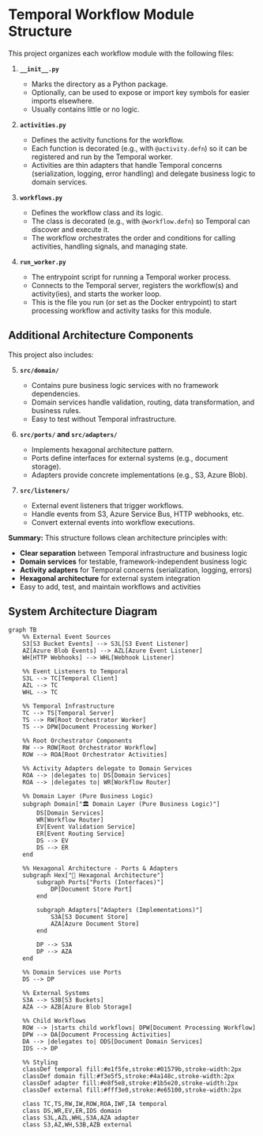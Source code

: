 # Temporal Workflow Module Structure

This project organizes each workflow module with the following files:

1. **`__init__.py`**
   - Marks the directory as a Python package.
   - Optionally, can be used to expose or import key symbols for easier imports elsewhere.
   - Usually contains little or no logic.

2. **`activities.py`**
   - Defines the activity functions for the workflow.
   - Each function is decorated (e.g., with `@activity.defn`) so it can be registered and run by the Temporal worker.
   - Activities are thin adapters that handle Temporal concerns (serialization, logging, error handling) and delegate business logic to domain services.

3. **`workflows.py`**
   - Defines the workflow class and its logic.
   - The class is decorated (e.g., with `@workflow.defn`) so Temporal can discover and execute it.
   - The workflow orchestrates the order and conditions for calling activities, handling signals, and managing state.

4. **`run_worker.py`**
   - The entrypoint script for running a Temporal worker process.
   - Connects to the Temporal server, registers the workflow(s) and activity(ies), and starts the worker loop.
   - This is the file you run (or set as the Docker entrypoint) to start processing workflow and activity tasks for this module.

## Additional Architecture Components

This project also includes:

5. **`src/domain/`**
   - Contains pure business logic services with no framework dependencies.
   - Domain services handle validation, routing, data transformation, and business rules.
   - Easy to test without Temporal infrastructure.

6. **`src/ports/` and `src/adapters/`**
   - Implements hexagonal architecture pattern.
   - Ports define interfaces for external systems (e.g., document storage).
   - Adapters provide concrete implementations (e.g., S3, Azure Blob).

7. **`src/listeners/`**
   - External event listeners that trigger workflows.
   - Handle events from S3, Azure Service Bus, HTTP webhooks, etc.
   - Convert external events into workflow executions.

**Summary:**
This structure follows clean architecture principles with:
- **Clear separation** between Temporal infrastructure and business logic
- **Domain services** for testable, framework-independent business logic  
- **Activity adapters** for Temporal concerns (serialization, logging, errors)
- **Hexagonal architecture** for external system integration
- Easy to add, test, and maintain workflows and activities

## System Architecture Diagram

```mermaid
graph TB
    %% External Event Sources
    S3[S3 Bucket Events] --> S3L[S3 Event Listener]
    AZ[Azure Blob Events] --> AZL[Azure Event Listener]
    WH[HTTP Webhooks] --> WHL[Webhook Listener]
    
    %% Event Listeners to Temporal
    S3L --> TC[Temporal Client]
    AZL --> TC
    WHL --> TC
    
    %% Temporal Infrastructure
    TC --> TS[Temporal Server]
    TS --> RW[Root Orchestrator Worker]
    TS --> DPW[Document Processing Worker]
    
    %% Root Orchestrator Components
    RW --> ROW[Root Orchestrator Workflow]
    ROW --> ROA[Root Orchestrator Activities]
    
    %% Activity Adapters delegate to Domain Services
    ROA --> |delegates to| DS[Domain Services]
    ROA --> |delegates to| WR[Workflow Router]
    
    %% Domain Layer (Pure Business Logic)
    subgraph Domain["🏛️ Domain Layer (Pure Business Logic)"]
        DS[Domain Services]
        WR[Workflow Router]
        EV[Event Validation Service]
        ER[Event Routing Service]
        DS --> EV
        DS --> ER
    end
    
    %% Hexagonal Architecture - Ports & Adapters
    subgraph Hex["🔌 Hexagonal Architecture"]
        subgraph Ports["Ports (Interfaces)"]
            DP[Document Store Port]
        end
        
        subgraph Adapters["Adapters (Implementations)"]
            S3A[S3 Document Store]
            AZA[Azure Document Store]
        end
        
        DP --> S3A
        DP --> AZA
    end
    
    %% Domain Services use Ports
    DS --> DP
    
    %% External Systems
    S3A --> S3B[S3 Buckets]
    AZA --> AZB[Azure Blob Storage]
    
    %% Child Workflows
    ROW --> |starts child workflows| DPW[Document Processing Workflow]
    DPW --> DA[Document Processing Activities]
    DA --> |delegates to| DDS[Document Domain Services]
    IDS --> DP
    
    %% Styling
    classDef temporal fill:#e1f5fe,stroke:#01579b,stroke-width:2px
    classDef domain fill:#f3e5f5,stroke:#4a148c,stroke-width:2px
    classDef adapter fill:#e8f5e8,stroke:#1b5e20,stroke-width:2px
    classDef external fill:#fff3e0,stroke:#e65100,stroke-width:2px
    
    class TC,TS,RW,IW,ROW,ROA,IWF,IA temporal
    class DS,WR,EV,ER,IDS domain
    class S3L,AZL,WHL,S3A,AZA adapter
    class S3,AZ,WH,S3B,AZB external
```
